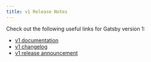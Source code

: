 ```yaml
---
title: v1 Release Notes
---
```


Check out the following useful links for Gatsby version 1:

- [v1 documentation](https://v1.gatsbyjs.org)
- [v1 changelog](https://github.com/gatsbyjs/gatsby/blob/master/CHANGELOG.md#100---2017-07-06)
- [v1 release announcement](/blog/gatsby-v1)
